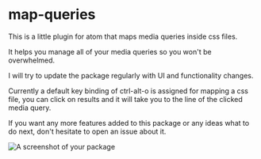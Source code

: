 # map-queries

This is a little plugin for atom that maps media queries inside css files.

It helps you manage all of your media queries so you won't be overwhelmed.

I will try to update the package regularly with UI and functionality changes.

Currently a default key binding of ctrl-alt-o is assigned for mapping a css file,
you can click on results and it will take you to the line of the clicked media query.

If you want any more features added to this package or any ideas what to do next,
don't hesitate to open an issue about it.

![A screenshot of your package](https://f.cloud.github.com/assets/69169/2290250/c35d867a-a017-11e3-86be-cd7c5bf3ff9b.gif)
